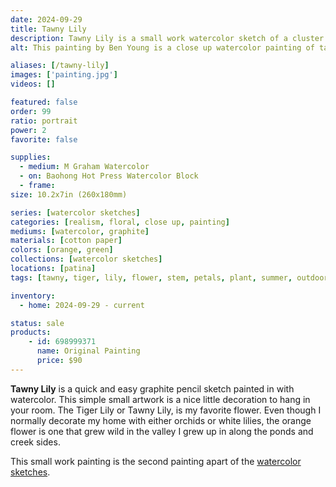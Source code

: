 ```yaml
---
date: 2024-09-29
title: Tawny Lily
description: Tawny Lily is a small work watercolor sketch of a cluster of an orange lily flower.
alt: This painting by Ben Young is a close up watercolor painting of tawny lily.

aliases: [/tawny-lily]
images: ['painting.jpg']
videos: []

featured: false
order: 99
ratio: portrait
power: 2
favorite: false

supplies:
  - medium: M Graham Watercolor
  - on: Baohong Hot Press Watercolor Block
  - frame: 
size: 10.2x7in (260x180mm)

series: [watercolor sketches]
categories: [realism, floral, close up, painting]
mediums: [watercolor, graphite]
materials: [cotton paper]
colors: [orange, green]
collections: [watercolor sketches]
locations: [patina]
tags: [tawny, tiger, lily, flower, stem, petals, plant, summer, outdoors]

inventory:
  - home: 2024-09-29 - current

status: sale
products:
    - id: 698999371
      name: Original Painting
      price: $90
---
```


**Tawny Lily** is a quick and easy graphite pencil sketch painted in with watercolor. This simple small artwork is a nice little decoration to hang in your room. The Tiger Lily or Tawny Lily, is my favorite flower. Even though I normally decorate my home with either orchids or white lilies, the orange flower is one that grew wild in the valley I grew up in along the ponds and creek sides.

<!--more-->

This small work painting is the second painting apart of the [watercolor sketches](/collections/watercolor-sketches/).